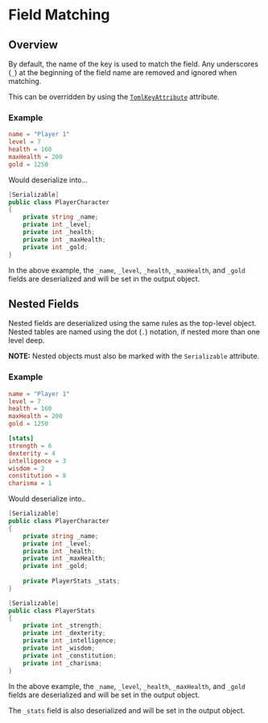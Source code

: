 # Field Matching

## Overview

By default, the name of the key is used to match the field.
Any underscores (`_`) at the beginning of the field name are removed and ignored when matching.

This can be overridden by using the [`TomlKeyAttribute`](../attributes/toml-key-attribute.md) attribute.

### Example

```toml
name = "Player 1"
level = 7
health = 160
maxHealth = 200
gold = 1250
```

Would deserialize into...

```csharp
[Serializable]
public class PlayerCharacter
{
    private string _name;
    private int _level;
    private int _health;
    private int _maxHealth;
    private int _gold;
}
```

In the above example, the `_name`, `_level`, `_health`, `_maxHealth`, and `_gold` fields are deserialized and will be set in the output object.

## Nested Fields

Nested fields are deserialized using the same rules as the top-level object.
Nested tables are named using the dot (`.`) notation, if nested more than one level deep.

**NOTE:** Nested objects must also be marked with the `Serializable` attribute.

### Example

```toml
name = "Player 1"
level = 7
health = 160
maxHealth = 200
gold = 1250

[stats]
strength = 6
dexterity = 4
intelligence = 3
wisdom = 2
constitution = 8
charisma = 1
```

Would deserialize into..

```csharp
[Serializable]
public class PlayerCharacter
{
    private string _name;
    private int _level;
    private int _health;
    private int _maxHealth;
    private int _gold;
    
    private PlayerStats _stats;
}

[Serializable]
public class PlayerStats
{
    private int _strength;
    private int _dexterity;
    private int _intelligence;
    private int _wisdom;
    private int _constitution;
    private int _charisma;
}
```

In the above example, the `_name`, `_level`, `_health`, `_maxHealth`, and `_gold` fields are deserialized and will be set in the output object.

The `_stats` field is also deserialized and will be set in the output object.
